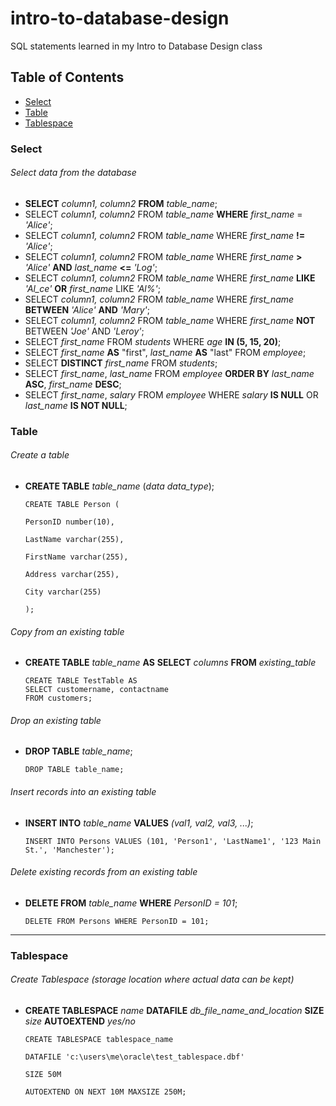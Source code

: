 # intro-to-database-design
SQL statements learned in my Intro to Database Design class

## Table of Contents
- [Select](#Select)
- [Table](#Table)
- [Tablespace](#Tablespace)
### Select
###### Select data from the database
- **SELECT** *column1, column2* **FROM** *table_name*;
- SELECT *column1, column2* FROM *table_name* **WHERE** *first_name* = *'Alice'*;
- SELECT *column1, column2* FROM *table_name* WHERE *first_name* **!=** *'Alice'*;
- SELECT *column1, column2* FROM *table_name* WHERE *first_name* **>** *'Alice'* **AND** *last_name* **<=** *'Log'*;
- SELECT *column1, column2* FROM *table_name* WHERE *first_name* **LIKE** *'Al_ce'* **OR** *first_name* LIKE *'Al%'*;
- SELECT *column1, column2* FROM *table_name* WHERE *first_name* **BETWEEN** *'Alice'* **AND** *'Mary'*;
- SELECT *column1, column2* FROM *table_name* WHERE *first_name* **NOT** BETWEEN *'Joe'* AND *'Leroy'*;
- SELECT *first_name* FROM *students* WHERE *age* **IN (5, 15, 20)**;
- SELECT *first_name* **AS** "first", *last_name* **AS** "last" FROM *employee*;
- SELECT **DISTINCT** *first_name* FROM *students*;
- SELECT *first_name*, *last_name* FROM *employee* **ORDER BY** *last_name* **ASC**, *first_name* **DESC**;
- SELECT *first_name*, *salary* FROM *employee* WHERE *salary* **IS NULL** OR *last_name* **IS NOT NULL**;

### Table
###### Create a table
- **CREATE TABLE** *table_name* (*data* *data_type*);

      CREATE TABLE Person (

      PersonID number(10),

      LastName varchar(255),

      FirstName varchar(255),

      Address varchar(255),

      City varchar(255)

      );
###### Copy from an existing table
- **CREATE TABLE** *table_name* **AS** **SELECT** *columns* **FROM** *existing_table*

      CREATE TABLE TestTable AS
      SELECT customername, contactname
      FROM customers;
###### Drop an existing table
- **DROP TABLE** *table_name*;

      DROP TABLE table_name;
      
###### Insert records into an existing table
- **INSERT INTO** *table_name* **VALUES** *(val1, val2, val3, ...)*;

      INSERT INTO Persons VALUES (101, 'Person1', 'LastName1', '123 Main St.', 'Manchester');
      
###### Delete existing records from an existing table
- **DELETE FROM** *table_name* **WHERE** *PersonID = 101*;

      DELETE FROM Persons WHERE PersonID = 101;
---
### Tablespace
###### Create Tablespace (storage location where actual data can be kept)
- **CREATE TABLESPACE** *name* **DATAFILE** *db_file_name_and_location* **SIZE** *size* **AUTOEXTEND** *yes/no*

      CREATE TABLESPACE tablespace_name
      
      DATAFILE 'c:\users\me\oracle\test_tablespace.dbf'

      SIZE 50M

      AUTOEXTEND ON NEXT 10M MAXSIZE 250M;


